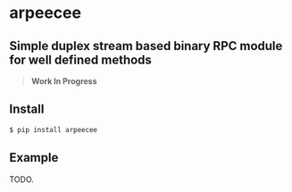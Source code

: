 # arpeecee

## Simple duplex stream based binary RPC module for well defined methods

> **Work In Progress**

## Install

```sh
$ pip install arpeecee
```

## Example

TODO.
